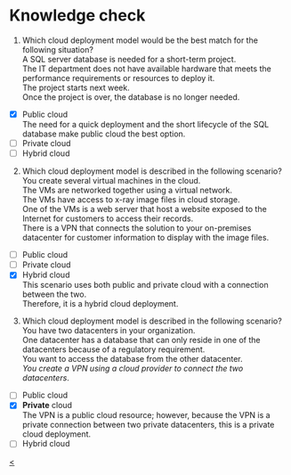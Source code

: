 # Knowledge check

1. Which cloud deployment model would be the best match for the following situation? \
A SQL server database is needed for a short-term project. \
The IT department does not have available hardware that meets the performance requirements or resources to deploy it. \
The project starts next week. \
Once the project is over, the database is no longer needed.
- [X] Public cloud\
The need for a quick deployment and the short lifecycle of the SQL database make public cloud the best option.
- [ ] Private cloud
- [ ] Hybrid cloud

2. Which cloud deployment model is described in the following scenario? \
You create several virtual machines in the cloud. \
The VMs are networked together using a virtual network. \
The VMs have access to x-ray image files in cloud storage. \
One of the VMs is a web server that host a website exposed to the Internet for customers to access their records. \
There is a VPN that connects the solution to your on-premises datacenter for customer information to display with the image files.
- [ ] Public cloud
- [ ] Private cloud
- [X] Hybrid cloud\
This scenario uses both public and private cloud with a connection between the two. \
Therefore, it is a hybrid cloud deployment.

3. Which cloud deployment model is described in the following scenario? \
You have two datacenters in your organization.\
One datacenter has a database that can only reside in one of the datacenters because of a regulatory requirement.\
You want to access the database from the other datacenter.\
_You create a VPN using a cloud provider to connect the two datacenters_.

- [ ] Public cloud
- [X] **Private** cloud\
The VPN is a public cloud resource; however, because the VPN is a private connection between two private datacenters, this is a private cloud deployment.
- [ ] Hybrid cloud

[<](./1-lp-az-900.md)